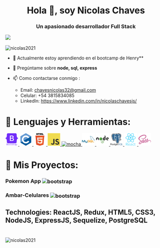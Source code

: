 <h1 align="center">Hola 👋, soy Nicolas Chaves</h1>
<h3 align="center">Un apasionado desarrollador Full Stack</h3>
<img src="https://talently.tech/blog/wp-content/uploads/2022/02/%C2%BFQue-es-un-framework-en-programacion-scaled.jpg"/>

<p align="left"> <img src="https://i.pinimg.com/736x/e0/70/a0/e070a0fe5560532153a7bb51dd53a685.jpg" alt="nicolas2021" /> </p>

- 🌱 Actualmente estoy aprendiendo en el bootcamp de Henry**

- 💬 Pregúntame sobre **node, sql, express**

- 📫 Como contactarse conmigo : 
  - Email: chavesnicolas32@gmail.com
  - Celular: +54 3815834085
  - LinkedIn: https://www.linkedin.com/in/nicolaschavesjs/ 

<h1 align="left">🚀 Lenguajes y Herramientas:</h1>
<p align="left"> <a href="https://getbootstrap.com" target="_blank" rel="noreferrer"> <img src="https://raw.githubusercontent.com/devicons/devicon/master/icons/bootstrap/bootstrap-plain-wordmark.svg" alt="bootstrap" width="40" height="40"/> </a> <a href="https://www.cprogramming.com/" target="_blank" rel="noreferrer"> <img src="https://raw.githubusercontent.com/devicons/devicon/master/icons/c/c-original.svg" alt="c" width="40" height="40"/> </a> <a href="https://www.w3.org/html/" target="_blank" rel="noreferrer"> <img src="https://raw.githubusercontent.com/devicons/devicon/master/icons/html5/html5-original-wordmark.svg" alt="html5" width="40" height="40"/> </a> <a href="https://developer.mozilla.org/en-US/docs/Web/JavaScript" target="_blank" rel="noreferrer"> <img src="https://raw.githubusercontent.com/devicons/devicon/master/icons/javascript/javascript-original.svg" alt="javascript" width="40" height="40"/> </a> <a href="https://mochajs.org" target="_blank" rel="noreferrer"> <img src="https://www.vectorlogo.zone/logos/mochajs/mochajs-icon.svg" alt="mocha" width="40" height="40"/> </a> <a href="https://www.mysql.com/" target="_blank" rel="noreferrer"> <img src="https://raw.githubusercontent.com/devicons/devicon/master/icons/mysql/mysql-original-wordmark.svg" alt="mysql" width="40" height="40"/> </a> <a href="https://nodejs.org" target="_blank" rel="noreferrer"> <img src="https://raw.githubusercontent.com/devicons/devicon/master/icons/nodejs/nodejs-original-wordmark.svg" alt="nodejs" width="40" height="40"/> </a> <a href="https://www.postgresql.org" target="_blank" rel="noreferrer"> <img src="https://raw.githubusercontent.com/devicons/devicon/master/icons/postgresql/postgresql-original-wordmark.svg" alt="postgresql" width="40" height="40"/> </a> <a href="https://reactjs.org/" target="_blank" rel="noreferrer"> <img src="https://raw.githubusercontent.com/devicons/devicon/master/icons/react/react-original-wordmark.svg" alt="react" width="40" height="40"/> </a> <a href="https://sass-lang.com" target="_blank" rel="noreferrer"> <img src="https://raw.githubusercontent.com/devicons/devicon/master/icons/sass/sass-original.svg" alt="sass" width="40" height="40"/> </a> </p>

<h1 align="left">📌 Mis Proyectos: </h3>
<h3>Pokemon App <img align="center" src="https://cdn-icons-png.flaticon.com/128/1752/1752681.png" alt="bootstrap" width="40" height="40"/></h3>
<h3>Ambar-Celulares <img align="center" src="https://github.com/user-attachments/assets/e8ab2da2-5685-42e2-99e8-591be6ec563c" alt="bootstrap" width="40" height="40"/></h3>
<h2>Technologies: ReactJS, Redux, HTML5, CSS3, NodeJS, ExpressJS, Sequelize, PostgreSQL</h2>

<h1></h1>
<p><img align="center" src="https://github-readme-stats.vercel.app/api/top-langs?username=nicolas2021&show_icons=true&locale=en&layout=compact" alt="nicolas2021" /></p>
